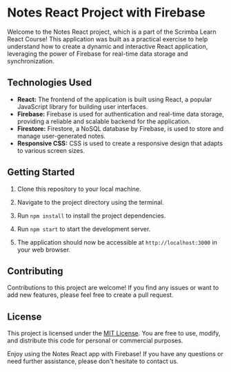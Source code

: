 
# Notes React Project with Firebase

Welcome to the Notes React project, which is a part of the Scrimba Learn React Course! This application was built as a practical exercise to help understand how to create a dynamic and interactive React application, leveraging the power of Firebase for real-time data storage and synchronization.
## Technologies Used

- **React:** The frontend of the application is built using React, a popular JavaScript library for building user interfaces.
- **Firebase:** Firebase is used for authentication and real-time data storage, providing a reliable and scalable backend for the application.
- **Firestore:** Firestore, a NoSQL database by Firebase, is used to store and manage user-generated notes.
- **Responsive CSS:** CSS is used to create a responsive design that adapts to various screen sizes.

## Getting Started



1. Clone this repository to your local machine.
2. Navigate to the project directory using the terminal.
3. Run `npm install` to install the project dependencies.



1. Run `npm start` to start the development server.
2. The application should now be accessible at `http://localhost:3000` in your web browser.

## Contributing

Contributions to this project are welcome! If you find any issues or want to add new features, please feel free to create a pull request.

## License

This project is licensed under the [MIT License](LICENSE). You are free to use, modify, and distribute this code for personal or commercial purposes.

Enjoy using the Notes React app with Firebase! If you have any questions or need further assistance, please don't hesitate to contact us.

